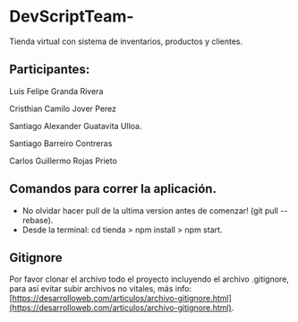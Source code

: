 # DevScriptTeam-

Tienda virtual con sistema de inventarios, productos y clientes.

## Participantes:

Luis Felipe Granda Rivera

Cristhian Camilo Jover Perez

Santiago Alexander Guatavita Ulloa.

Santiago Barreiro Contreras

Carlos Guillermo Rojas Prieto

## Comandos para correr la aplicación.
- No olvidar  hacer pull de la ultima version antes de comenzar! (git pull --rebase).
- Desde la terminal: cd tienda > npm install > npm start.

## Gitignore
Por favor clonar el archivo todo el proyecto incluyendo el archivo .gitignore, para así evitar subir archivos no vitales, más info: [https://desarrolloweb.com/articulos/archivo-gitignore.html](https://desarrolloweb.com/articulos/archivo-gitignore.html).